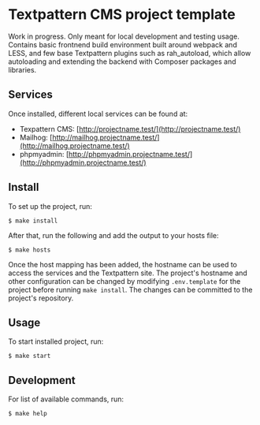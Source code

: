Textpattern CMS project template
=====

Work in progress. Only meant for local development and testing usage. Contains basic frontnend build
environment built around webpack and LESS, and few base Textpattern plugins such as rah_autoload,
which allow autoloading and extending the backend with Composer packages and libraries.

Services
-----

Once installed, different local services can be found at:

* Texpattern CMS: [http://projectname.test/](http://projectname.test/)
* Mailhog: [http://mailhog.projectname.test/](http://mailhog.projectname.test/)
* phpmyadmin: [http://phpmyadmin.projectname.test/](http://phpmyadmin.projectname.test/)

Install
-----

To set up the project, run:

```shell
$ make install
```

After that, run the following and add the output to your hosts file:

```shell
$ make hosts
```

Once the host mapping has been added, the hostname can be used to access the services and the
Textpattern site. The project's hostname and other configuration can be changed
by modifying `.env.template` for the project before running `make install`. The changes
can be committed to the project's repository.

Usage
-----

To start installed project, run:

```shell
$ make start
```

Development
-----

For list of available commands, run:

```shell
$ make help
```
